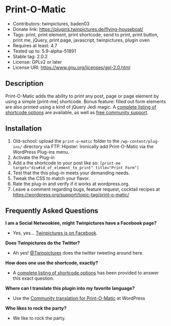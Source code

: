 Print-O-Matic
==============
* Contributors: twinpictures, baden03
* Donate link: https://plugins.twinpictures.de/flying-houseboat/
* Tags: print, print element, print shortcode, send to print, print button, print me, jQuery, print page, javascript, twinpictures, plugin oven
* Requires at least: 4.7
* Tested up to: 5.9-alpha-51891
* Stable tag: 2.0.2
* License: GPLv2 or later
* License URI: https://www.gnu.org/licenses/gpl-2.0.html

Description
-----------
Print-O-Matic adds the ability to print any post, page or page element by using a simple [print-me] shortcode.  Bonus feature: filled out form elements are also printed using a kind of jQuery Jedi magic.  A <a href='https://plugins.twinpictures.de/plugins/print-o-matic/documentation/'>complete listing of shortcode options</a> are available, as well as <a href='https://wordpress.org/support/plugin/print-o-matic'>free community support</a>.

Installation
-----------

1. Old-school: upload the `print-o-matic` folder to the `/wp-content/plug-ins/` directory via FTP.  Hipster: Ironically add Print-O-Matic via the WordPress Plug-ins menu.
1. Activate the Plug-in
1. Add a the shortcode to your post like so: `[print-me target="div#id_of_element_to_print" title="Print Form"]`
1. Test that the this plug-in meets your demanding needs.
1. Tweak the CSS to match your flavor.
1. Rate the plug-in and verify if it works at wordpress.org.
1. Leave a comment regarding bugs, feature request, cocktail recipes at https://wordpress.org/support/topic-tag/print-o-matic/

Frequently Asked Questions
--------------------------
<b>I am a Social Netwookiee, might Twinpictures have a Facebook page?</b>
* Yes, yes... <a href='https://www.facebook.com/twinpictures'>Twinpictures is on Facebook</a>.

<b>Does Twinpictures do the Twitter?</b>
* Ah yes! <a href='https://twitter.com/twinpictures'>@Twinpictures</a> does the twitter tweeting around here.

<b>How does one use the shortcode, exactly?</b>
* A <a href='https://plugins.twinpictures.de/plugins/print-o-matic/documentation/'>complete listing of shortcode options</a> has been provided to answer this exact question.

<b>Where can I translate this plugin into my favorite language?</b>
* Use the <a href='https://translate.wordpress.org/projects/wp-plugins/print-o-matic/'>Community translation for Print-O-Matic</a> at WordPress

<b>Who likes to rock the party?</b>
* We like to rock the party.
